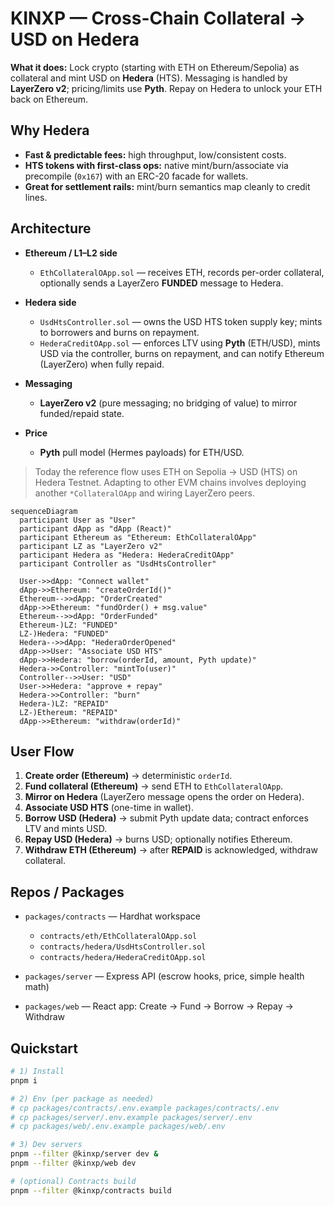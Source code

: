 # KINXP — Cross-Chain Collateral → USD on Hedera

**What it does:** Lock crypto (starting with ETH on Ethereum/Sepolia) as collateral and mint USD on **Hedera** (HTS). Messaging is handled by **LayerZero v2**; pricing/limits use **Pyth**. Repay on Hedera to unlock your ETH back on Ethereum.

## Why Hedera

* **Fast & predictable fees:** high throughput, low/consistent costs.
* **HTS tokens with first-class ops:** native mint/burn/associate via precompile (`0x167`) with an ERC-20 facade for wallets.
* **Great for settlement rails:** mint/burn semantics map cleanly to credit lines.

## Architecture

* **Ethereum / L1–L2 side**

  * `EthCollateralOApp.sol` — receives ETH, records per-order collateral, optionally sends a LayerZero **FUNDED** message to Hedera.
* **Hedera side**

  * `UsdHtsController.sol` — owns the USD HTS token supply key; mints to borrowers and burns on repayment.
  * `HederaCreditOApp.sol` — enforces LTV using **Pyth** (ETH/USD), mints USD via the controller, burns on repayment, and can notify Ethereum (LayerZero) when fully repaid.
* **Messaging**

  * **LayerZero v2** (pure messaging; no bridging of value) to mirror funded/repaid state.
* **Price**

  * **Pyth** pull model (Hermes payloads) for ETH/USD.

> Today the reference flow uses ETH on Sepolia → USD (HTS) on Hedera Testnet. Adapting to other EVM chains involves deploying another `*CollateralOApp` and wiring LayerZero peers.

```mermaid
sequenceDiagram
  participant User as "User"
  participant dApp as "dApp (React)"
  participant Ethereum as "Ethereum: EthCollateralOApp"
  participant LZ as "LayerZero v2"
  participant Hedera as "Hedera: HederaCreditOApp"
  participant Controller as "UsdHtsController"

  User->>dApp: "Connect wallet"
  dApp->>Ethereum: "createOrderId()"
  Ethereum-->>dApp: "OrderCreated"
  dApp->>Ethereum: "fundOrder() + msg.value"
  Ethereum-->>dApp: "OrderFunded"
  Ethereum-)LZ: "FUNDED"
  LZ-)Hedera: "FUNDED"
  Hedera-->>dApp: "HederaOrderOpened"
  dApp->>User: "Associate USD HTS"
  dApp->>Hedera: "borrow(orderId, amount, Pyth update)"
  Hedera->>Controller: "mintTo(user)"
  Controller-->>User: "USD"
  User->>Hedera: "approve + repay"
  Hedera->>Controller: "burn"
  Hedera-)LZ: "REPAID"
  LZ-)Ethereum: "REPAID"
  dApp->>Ethereum: "withdraw(orderId)"

```

## User Flow

1. **Create order (Ethereum)** → deterministic `orderId`.
2. **Fund collateral (Ethereum)** → send ETH to `EthCollateralOApp`.
3. **Mirror on Hedera** (LayerZero message opens the order on Hedera).
4. **Associate USD HTS** (one-time in wallet).
5. **Borrow USD (Hedera)** → submit Pyth update data; contract enforces LTV and mints USD.
6. **Repay USD (Hedera)** → burns USD; optionally notifies Ethereum.
7. **Withdraw ETH (Ethereum)** → after **REPAID** is acknowledged, withdraw collateral.

## Repos / Packages

* `packages/contracts` — Hardhat workspace

  * `contracts/eth/EthCollateralOApp.sol`
  * `contracts/hedera/UsdHtsController.sol`
  * `contracts/hedera/HederaCreditOApp.sol`
* `packages/server` — Express API (escrow hooks, price, simple health math)
* `packages/web` — React app: Create → Fund → Borrow → Repay → Withdraw

## Quickstart

```bash
# 1) Install
pnpm i

# 2) Env (per package as needed)
# cp packages/contracts/.env.example packages/contracts/.env
# cp packages/server/.env.example packages/server/.env
# cp packages/web/.env.example packages/web/.env

# 3) Dev servers
pnpm --filter @kinxp/server dev &
pnpm --filter @kinxp/web dev

# (optional) Contracts build
pnpm --filter @kinxp/contracts build
```

